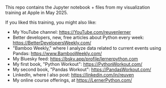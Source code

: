 This repo contains the Jupyter notebook + files from my visualization training at Apple in May 2025.

If you liked this training, you might also like:

- My YouTube channel: https://YouTube.com/reuvenlerner
- Better developers, new, free articles about Python every week: https://BetterDevelopersWeekly.com/
- "Bamboo Weekly," where I analyze data related to current events using Pandas: https://www.BambooWeekly.com/
- My Bluesky feed: https://bsky.app/profile/lernerpython.com
- My first book, "Python Workout": https://PythonWorkout.com/
- My second book, "Pandas Workout": https://PandasWorkout.com/
- LinkedIn, where I also post: https://linkedin.com/in/reuven
- My online course offerings, at https://LernerPython.com/
